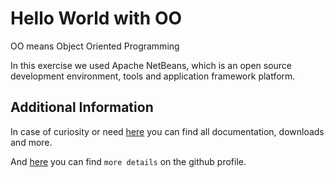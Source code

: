 # Hello World with OO

OO means Object Oriented Programming

In this exercise we used Apache NetBeans, which is an open source development environment, tools and application framework platform.

## Additional Information

In case of curiosity or need [here](https://netbeans.apache.org/) you can find all documentation, downloads and more.

And [here](https://github.com/apache/netbeans) you can find `more details` on the github profile.
